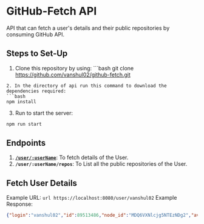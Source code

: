 # GitHub-Fetch API
API that can fetch a user's details and their public repositories by consuming GitHub API.

## Steps to Set-Up
1. Clone this repository by using: ```bash
git clone https://github.com/vanshul02/github-fetch.git
```
2. In the directory of api run this command to download the dependencies required:
```bash
npm install
```
3. Run to start the server:
```bash
npm run start
```

## Endpoints
1. [**`/user/:userName`**](https://github.com/vanshul02/github-fetch#fetch-user-details): To fetch details of the User.
2. **`/user/:userName/repos`**: To List all the public repositories of the User.

## Fetch User Details
Example URL: ```url https://localhost:8080/user/vanshul02```
Example Response:
```json
{"login":"vanshul02","id":89513486,"node_id":"MDQ6VXNlcjg5NTEzNDg2","avatar_url":"https://avatars.githubusercontent.com/u/89513486?v=4","gravatar_id":"","url":"https://api.github.com/users/vanshul02","html_url":"https://github.com/vanshul02","followers_url":"https://api.github.com/users/vanshul02/followers","following_url":"https://api.github.com/users/vanshul02/following{/other_user}","gists_url":"https://api.github.com/users/vanshul02/gists{/gist_id}","starred_url":"https://api.github.com/users/vanshul02/starred{/owner}{/repo}","subscriptions_url":"https://api.github.com/users/vanshul02/subscriptions","organizations_url":"https://api.github.com/users/vanshul02/orgs","repos_url":"https://api.github.com/users/vanshul02/repos","events_url":"https://api.github.com/users/vanshul02/events{/privacy}","received_events_url":"https://api.github.com/users/vanshul02/received_events","type":"User","site_admin":false,"name":"Vanshul Ahuja","company":null,"blog":"https://vanshul-portfolio.vercel.app/","location":"Jaipur, Rajasthan","email":null,"hireable":null,"bio":"Extremely motivated and a Passionate Developer","twitter_username":null,"public_repos":10,"public_gists":0,"followers":0,"following":0,"created_at":"2021-08-25T08:25:59Z","updated_at":"2023-01-10T18:39:20Z"}
```